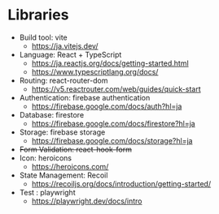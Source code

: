 # Libraries

- Build tool: vite
  - https://ja.vitejs.dev/
- Language: React + TypeScript
  - https://ja.reactjs.org/docs/getting-started.html
  - https://www.typescriptlang.org/docs/
- Routing: react-router-dom
  - https://v5.reactrouter.com/web/guides/quick-start
- Authentication: firebase authentication
  - https://firebase.google.com/docs/auth?hl=ja
- Database: firestore
  - https://firebase.google.com/docs/firestore?hl=ja
- Storage: firebase storage
  - https://firebase.google.com/docs/storage?hl=ja
- ~~Form Validation: react-hook-form~~
- Icon: heroicons
  - https://heroicons.com/
- State Management: Recoil
  - https://recoiljs.org/docs/introduction/getting-started/
- Test : playwright
  - https://playwright.dev/docs/intro
